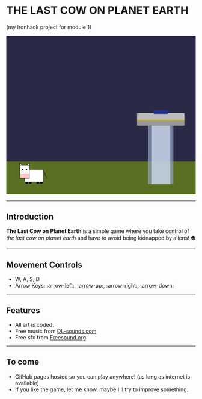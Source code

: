 # THE LAST COW ON PLANET EARTH

(my Ironhack project for module 1)

![Build Status](./images/startscreen.png)

---

## Introduction

**The Last Cow on Planet Earth** is a simple game where you take control of _the last cow on planet earth_ and have to avoid being kidnapped by aliens! :alien:

---

## Movement Controls

- W, A, S, D
- Arrow Keys: :arrow-left:, :arrow-up:, :arrow-right:, :arrow-down:

---

## Features

- All art is coded.
- Free music from [DL-sounds.com](www.dl-sounds.com)
- Free sfx from [Freesound.org](freesound.org)

---

## To come

- GitHub pages hosted so you can play anywhere! (as long as internet is available)
- If you like the game, let me know, maybe I'll try to improve something.
